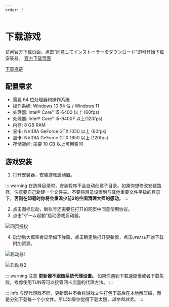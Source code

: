 ```yaml
---
order: 3
---
```


# 下载游戏

访问官方下载页面，点击“同意してインストーラーをダウンロード”即可开始下载安装器。
[官方下载页面](https://p.eagate.573.jp/game/eacsdvx/vi/download/index.html)

[下载直链](https://dks1q2aivwkd6.cloudfront.net/vi/installer/sdvx_installer_2022011800.msi)

## 配置需求
+ 需要 64 位处理器和操作系统
+ 操作系统: Windows 10 64 位 / Windows 11
+ 处理器: Intel® Core™ i5-6400 以上 (60fps)
+ 处理器: Intel® Core™ i5-9400F 以上(120fps)
+ 内存: 8 GB RAM
+ 显卡: NVIDIA GeForce GTX 1050 以上 (60fps)
+ 显卡: NVIDIA GeForce GTX 1650 以上 (120fps)
+ 存储空间: 需要 10 GB 以上可用空间

## 游戏安装

1. 打开安装器，安装游戏启动器。

::: warning
在选择目录时，安装程序不会自动创建子目录。如果你想修改安装路径，注意要自己新建一个文件夹。不要将目录设置到与其他重要文件平级的目录下，**否则在卸载时你将会重温少前2的空间清理大师的感动。**
:::

2. 点击图标启动，新账号还需要在打开的网页中同意使用协议。
3. 点击“ゲーム起動”启动游戏启动器。

![网页授权](/assets/eacsdvx/web_auth.png)

4. 启动后大概率会显示如下弹窗，点击确定后打开更新器，点击`UPDATE`开始下载附加资源。

![启动器1](/assets/eacsdvx/launcher-1.png)

![启动器2](/assets/eacsdvx/launcher-2.png)

::: warning 注意
**更新器不跟随系统代理设置。** 如果你遇到下载速度慢或者下载失败，考虑使用TUN等可以接管网卡流量的代理方法。
:::

::: info
与现代游戏不同，更新器并不会将游戏文件打包下载后在本地解压缩，而是分别下载每一个小文件。所以如果你觉得下载太慢，*请坐和放宽*。
:::